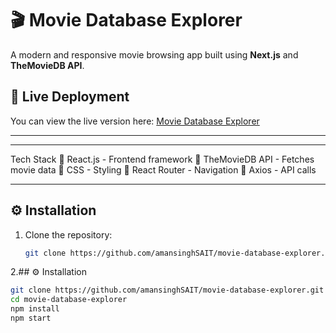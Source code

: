 # 🎬 Movie Database Explorer  

A modern and responsive movie browsing app built using **Next.js** and **TheMovieDB API**.

## 🚀 Live Deployment  
You can view the live version here: [Movie Database Explorer](https://movie-database-explorer-lemon.vercel.app)

---



---

Tech Stack
🔹 React.js - Frontend framework
🔹 TheMovieDB API - Fetches movie data
🔹 CSS - Styling
🔹 React Router - Navigation
🔹 Axios - API calls 

---

## ⚙️ Installation  

1. Clone the repository:  
   ```sh
   git clone https://github.com/amansinghSAIT/movie-database-explorer.git
2.## ⚙️ Installation  
```sh
git clone https://github.com/amansinghSAIT/movie-database-explorer.git
cd movie-database-explorer
npm install
npm start
